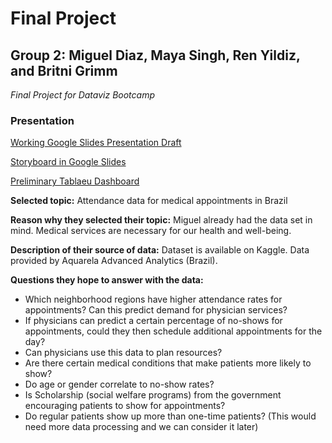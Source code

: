 # Final Project
## Group 2: Miguel Diaz, Maya Singh, Ren Yildiz, and Britni Grimm
*Final Project for Dataviz Bootcamp*

### Presentation
[Working Google Slides Presentation Draft](https://docs.google.com/presentation/d/1KQvsMLWR1pu0SqHGXU11xStyfQeG35imJ3Y69KPRyFs/edit#slide=id.gc56ac6f202_2_5)

[Storyboard in Google Slides](https://docs.google.com/presentation/d/1yOO8OgxVIXWpHmmV2ujA7bumW2M0-66zk7i5WoHMizA/edit#slide=id.gc397379e9a_0_118)

[Preliminary Tablaeu Dashboard](https://public.tableau.com/profile/britni.grimm#!/vizhome/BrazilPublicHealthData/Dashboard1?publish=yes)

**Selected topic:** Attendance data for medical appointments in Brazil

**Reason why they selected their topic:** Miguel already had the data set in mind. Medical services are necessary for our health and well-being.

**Description of their source of data:** Dataset is available on Kaggle. Data provided by Aquarela Advanced Analytics (Brazil).

**Questions they hope to answer with the data:**
- Which neighborhood regions have higher attendance rates for appointments? Can this predict demand for physician services?
- If physicians can predict a certain percentage of no-shows for appointments, could they then schedule additional appointments for the day?
- Can physicians use this data to plan resources?
- Are there certain medical conditions that make patients more likely to show?
- Do age or gender correlate to no-show rates?
- Is Scholarship (social welfare programs) from the government encouraging patients to show for appointments?
- Do regular patients show up more than one-time patients? (This would need more data processing and we can consider it later)
